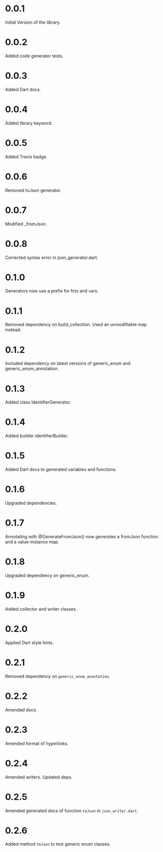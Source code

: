 # 0.0.1

Initial Version of the library.

# 0.0.2

Added code generator tests.

# 0.0.3

Added Dart docs.

# 0.0.4

Added library keyword.

# 0.0.5

Added Travis badge.

# 0.0.6

Removed toJson generator.

# 0.0.7

Modified _fromJson.

# 0.0.8

Corrected syntax error in json_generator.dart.

# 0.1.0

Generators now use a prefix for fcts and vars.

# 0.1.1

Removed dependency on build_collection.
Used an unmodifiable map instead.

# 0.1.2

Included dependency on latest versions of
generic_enum and generic_enum_annotation.

# 0.1.3

Added class IdentifierGenerator.

# 0.1.4

Added builder identifierBuilder.

# 0.1.5

Added Dart docs to generated variables and functions.

# 0.1.6

Upgraded dependencies.

# 0.1.7

Annotating with @GenerateFromJson() now generates
a fromJson function and a value-instance map.

# 0.1.8

Upgraded dependency on generic_enum.

# 0.1.9

Added collector and writer classes.

# 0.2.0

Applied Dart style hints.

# 0.2.1

Removed dependency on `generic_enum_annotation`.

# 0.2.2

Amended docs.

# 0.2.3

Amended format of hyperlinks.

# 0.2.4

Amended writers. Updated deps.

# 0.2.5

Amended generated docs of function `toJson` in `json_writer.dart`.

# 0.2.6

Added method `toJson` to test generic enum classes.
